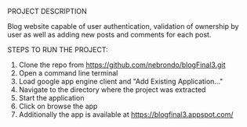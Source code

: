 PROJECT DESCRIPTION

Blog website capable of user authentication, validation of ownership by user as
well as adding new posts and comments for each post.

STEPS TO RUN THE PROJECT:

1. Clone the repo from https://github.com/nebrondo/blogFinal3.git
2. Open a command line terminal
3. Load google app engine client and "Add Existing Application..."
4. Navigate to the directory where the project was extracted
5. Start the application
6. Click on browse the app
7. Additionally the app is available at https://blogfinal3.appspot.com/